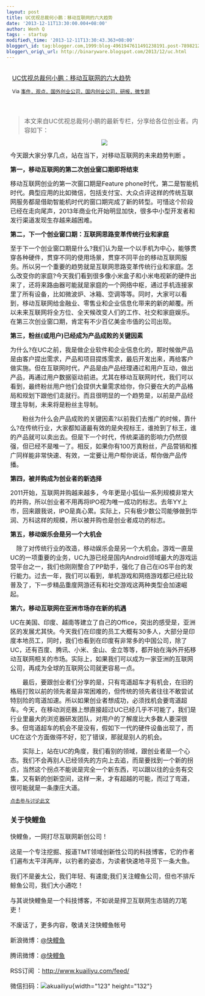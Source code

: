 ```yaml
--- 
layout: post 
title: UC优视总裁何小鹏：移动互联网的六大趋势 
date: '2013-12-11T13:30:00.004+08:00' 
author: Wenh Q
tags: - startup
modified\_time: '2013-12-11T13:30:43.363+08:00' 
blogger\_id: tag:blogger.com,1999:blog-4961947611491238191.post-7898212976627460573
blogger\_orig\_url: http://binaryware.blogspot.com/2013/12/uc.html
---
```

<div style="margin: 10px; padding: 5px;">

<div>

[<span
style="font-size: medium;">UC优视总裁何小鹏：移动互联网的六大趋势</span>](http://www.kuailiyu.com/article/6544.html)

</div>

<div style="font-size: 13px;">

Via
[事件，观点，国外创业公司，国内创业公司，研报，微专题](http://www.kuailiyu.com/)

</div>

</div>

<div style="font-size: 13px; padding: 15px 0 10px 10px;">

> <span
> style="font-size: 16px;">本文来自UC优视总裁何小鹏的最新专栏，分享给各位创业者。内容如下：</span>

<div style="text-align: center;">

<span
style="font-size: 16px;">![](http://www.kuailiyu.com/uploadfile/2013/1210/20131210034028591.jpg)</span>

</div>

<span
style="font-size: 16px;">今天跟大家分享几点，站在当下，对移动互联网的未来趋势判断
。</span>

<span
style="font-size: 16px;">**第一，移动互联网的第二次创业窗口期即将结束**</span>

<span style="font-size: 16px;">移动互联网创业的第一次窗口期是Feature
phone时代，第二是智能机时代。典型应用的比如微信，包括支付宝、大众点评这样的传统互联网服务都是借助智能机时代的窗口期完成了新的转型。可惜这个阶段已经在走向尾声，2013年商业化开始明显加快，很多中小型开发者和发行渠道发现生存越来越困难。</span>

<span
style="font-size: 16px;">**第二，下一个创业窗口期：互联网思路变革传统行业和家庭**</span>

<span
style="font-size: 16px;">至于下一个创业窗口期是什么?我们认为是一个以手机为中心，能够贯穿各种硬件，贯穿不同的使用场景，贯穿不同平台的移动互联网服务。所以另一个重要的趋势就是互联网思路变革传统行业和家庭。怎么改变你的家庭?今天我们看到很多像小米盒子和小米电视新的硬件出来了，还将来路由器可能就是家庭的一个网络中枢，通过手机连接家里了所有设备，比如微波炉、冰箱、空调等等。同时，大家可以看到，移动互联网给金融业、零售业和企业信息化带来的新的颠覆。所以未来互联网将全方位、全天候改变人们的工作、社交和家庭娱乐。在第三次创业窗口期，肯定有不少百亿美金市值的公司出现。</span>

<span
style="font-size: 16px;">**第三，粉丝(或用户)已经成为产品成败的关键因素**</span>

<span
style="font-size: 16px;">为什么?在UC之前，我是做企业软件和企业信息化的，那时候做产品是由客户提出需求，产品和项目提炼需求，最后开发出来，再给客户做实施。但在互联网时代，产品是由产品经理通过和用户互动，做出产品，再通过用户数据驱动前进。尤其在移动互联网时代，我们可以看到，最终粉丝用户他们会提供大量需求给你，你只要在大的产品格局和规划下跟他们走就行。而且很明显的一个趋势是，以前是产品经理主导制，未来将是粉丝主导制。</span>

<span
style="font-size: 16px;">　　粉丝为什么会产品成败的关键因素?以前我们去推广的时候，靠什么?在传统行业，大家都知道最有效的是央视标王，谁抢到了标王，谁的产品就可以卖出去。但是下一个时代，传统渠道的影响力仍然很强，但已经不是唯一了。相反，如果你有100万真粉丝，产品营销和推广同样能非常快速、有效，一定要让用户帮你说话，帮你做产品传播。</span>

<span
style="font-size: 16px;">**第四，被并购成为创业者的新选择**</span>

<span
style="font-size: 16px;">2011开始，互联网并购越来越多，今年更是小狐仙一系列规模非常大的并购，所以创业者不用再将IPO视为唯一成功的标志。去年YY上市，回来跟我说，IPO是真心累。实际上，只有极少数公司能够做到华润、万科这样的规模，所以被并购也是创业者成功的标志。</span>

<span
style="font-size: 16px;">**第五，移动娱乐会是另一个大机会**</span>

<span
style="font-size: 16px;">　除了对传统行业的改造，移动娱乐会是另一个大机会。游戏一直是UC的一项重要的业务，UC九游已经是国内Android领域最大的游戏运营平台之一，我们也刚刚整合了PP助手，强化了自己在iOS平台的发行能力。过去一年，我们可以看到，单机游戏和网络游戏都已经比较普及了，下一步精品重度网游还有和社交游戏这两种类型会加速崛起。</span>

<span
style="font-size: 16px;">**第六，移动互联网在亚洲市场存在新的机遇**</span>

<span
style="font-size: 16px;">UC在美国、印度、越南等建立了自己的Office，突出的感受是，亚洲区的发展尤其快。今天我们在印度的员工大概有30多人，大部分是印度本地员工，同时，我们也看到在印度有非常多的中国公司，除了UC，还有百度、腾讯、小米、金山、金立等等，都开始在海外开拓移动互联网相关的市场。实际上，如果我们可以成为一家亚洲的互联网公司，再成为全球的互联网公司就更容易一点。</span>

<span
style="font-size: 16px;">　　最后，要跟创业者们分享的是，只有弯道超车才有机会，在旧的格局打败以前的领先者是非常困难的，但传统的领先者往往不敢尝试特别险的弯道加速。所以如果创业者想成功，必须找机会要弯道超车。今天，在移动浏览器上想直接超过UC已经几乎不可能了，我们是行业里最大的浏览器研发团队，对用户的了解度比大多数人要深很多。但弯道超车的机会不是没有，假如下一代的硬件设备出现了，而UC在这个方面做得不好，犯了错误，那就是别人的机会。</span>

<span
style="font-size: 16px;">　　实际上，站在UC的角度，我们看别的领域，跟创业者是一个心态。我们不会再别人已经领先的方向上去追，而是要找到一个新的拐点，当然这个拐点不能说是完全一个新东西，可以跟以往的业务有交集，又有新的创新空间，这样一来，才有超越的可能，而过了弯道，很可能就是一条康庄大道。</span>

[点击参与讨论此文](http://www.kuailiyu.com/article/6544.html?utm_source=articletail&utm_medium=RSS#comments)

<div style="font-size: 16px;">

### **关于快鲤鱼**

快鲤鱼，一网打尽互联网新创公司！

这是一个专注挖掘、报道TMT领域创新性公司的科技博客，它的作者们遍布太平洋两岸，以钓者的姿态，为读者快速地寻觅下一条大鱼。

我们不是姜太公，我们年轻、有速度;我们关注鲤鱼公司，但也不排斥鲸鱼公司，我们大小通吃！

与其说快鲤鱼是一个科技博客，不如说是捍卫互联网生态链的刀笔吏！

<div>

不废话了，更多内容，敬请关注快鲤鱼帐号

新浪微博：[@快鲤鱼](http://weibo.com/p/1002062696344613/mblog)

腾讯微博：[@快鲤鱼](http://t.qq.com/kuailiyucyzone)

RSS订阅 ：<http://www.kuailiyu.com/feed/>

微信扫码：![akuailiyu](http://tpl6.kuailiyu.com/templates/white/images/weixin.jpg){width="123"
height="132"}

</div>

</div>

</div>
